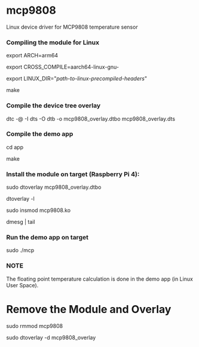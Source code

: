 # mcp9808
Linux device driver for MCP9808 temperature sensor

### Compiling the module for Linux
export ARCH=arm64

export CROSS_COMPILE=aarch64-linux-gnu-

export LINUX_DIR="*path-to-linux-precompiled-headers*"

make

### Compile the device tree overlay
dtc -@ -I dts -O dtb -o mcp9808_overlay.dtbo mcp9808_overlay.dts

### Compile the demo app
cd app

make

### Install the module on target (Raspberry Pi 4):
sudo dtoverlay mcp9808_overlay.dtbo

dtoverlay -l

sudo insmod mcp9808.ko

dmesg | tail

### Run the demo app on target
sudo ./mcp

### NOTE
The floating point temperature calculation is done in the demo app (in Linux User Space).

# Remove the Module and Overlay
sudo rmmod mcp9808

sudo dtoverlay -d mcp9808_overlay
